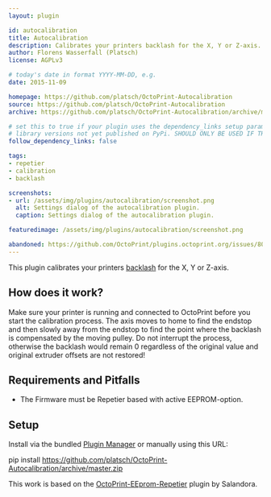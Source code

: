 ```yaml
---
layout: plugin

id: autocalibration
title: Autocalibration
description: Calibrates your printers backlash for the X, Y or Z-axis.
author: Florens Wasserfall (Platsch)
license: AGPLv3

# today's date in format YYYY-MM-DD, e.g.
date: 2015-11-09

homepage: https://github.com/platsch/OctoPrint-Autocalibration
source: https://github.com/platsch/OctoPrint-Autocalibration
archive: https://github.com/platsch/OctoPrint-Autocalibration/archive/master.zip

# set this to true if your plugin uses the dependency_links setup parameter to include
# library versions not yet published on PyPi. SHOULD ONLY BE USED IF THERE IS NO OTHER OPTION!
follow_dependency_links: false

tags:
- repetier
- calibration
- backlash

screenshots:
- url: /assets/img/plugins/autocalibration/screenshot.png
  alt: Settings dialog of the autocalibration plugin.
  caption: Settings dialog of the autocalibration plugin.

featuredimage: /assets/img/plugins/autocalibration/screenshot.png

abandoned: https://github.com/OctoPrint/plugins.octoprint.org/issues/800
---
```


This plugin calibrates your printers [backlash](https://en.wikipedia.org/wiki/Backlash_%28engineering%29) for the X, Y or Z-axis.

## How does it work?

Make sure your printer is running and connected to OctoPrint before you start the calibration process. The axis moves to home to find the endstop and then slowly away from the endstop to find the point where the backlash is compensated by the moving pulley. Do not interrupt the process, otherwise the backlash would remain 0 regardless of the original value and original extruder offsets are not restored!

## Requirements and Pitfalls

* The Firmware must be Repetier based with active EEPROM-option.

## Setup

Install via the bundled [Plugin Manager](https://github.com/foosel/OctoPrint/wiki/Plugin:-Plugin-Manager)
or manually using this URL:

  pip install https://github.com/platsch/OctoPrint-Autocalibration/archive/master.zip


This work is based on the [OctoPrint-EEprom-Repetier](https://github.com/Salandora/OctoPrint-EEPROM-Repetier) plugin by Salandora.
